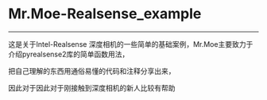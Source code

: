 # Mr.Moe-Realsense_example

------------------------------
这是关于Intel-Realsense 深度相机的一些简单的基础案例，Mr.Moe主要致力于介绍pyrealsense2库的简单函数用法，

把自己理解的东西用通俗易懂的代码和注释分享出来，

因此对于因此对于刚接触到深度相机的新人比较有帮助
